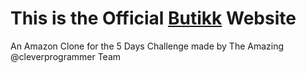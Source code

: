 # This is the Official [Butikk](https://butikk.netlify.app) Website

An Amazon Clone for the 5 Days Challenge made by The Amazing @cleverprogrammer Team
